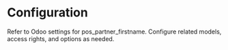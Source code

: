 # Configuration

Refer to Odoo settings for pos_partner_firstname. Configure related models, access rights, and options as needed.
